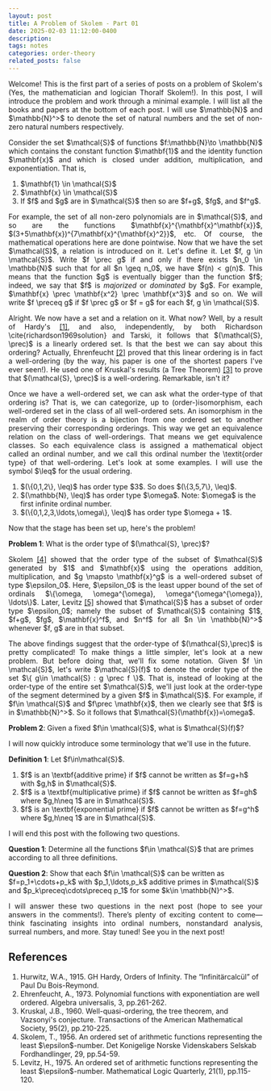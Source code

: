 ```yaml
---
layout: post
title: A Problem of Skolem - Part 01
date: 2025-02-03 11:12:00-0400
description: 
tags: notes
categories: order-theory
related_posts: false
---
```


<p align="justify">
    Welcome! This is the first part of a series of posts on a problem of Skolem's (Yes, the mathematician and logician Thoralf Skolem!). In this post, I will introduce the problem and work through a minimal example. I will list all the books and papers at the bottom of each post. I will use $\mathbb{N}$ and $\mathbb{N}^>$ to denote the set of natural numbers and the set of non-zero natural numbers respectively.
</p>

<p align="justify">
    Consider the set $\mathcal{S}$ of functions $f:\mathbb{N}\to \mathbb{N}$ which contains the constant function $\mathbf{1}$ and the identity function $\mathbf{x}$ and which is closed under addition, multiplication, and exponentiation. That is,
</p>

<ol>
    <li>$\mathbf{1} \in \mathcal{S}$</li>
    <li>$\mathbf{x} \in \mathcal{S}$</li>
    <li>If $f$ and $g$ are in $\mathcal{S}$ then so are $f+g$, $fg$, and $f^g$.</li>
</ol>

<p align="justify">
    For example, the set of all non-zero polynomials are in $\mathcal{S}$, and so are the functions $\mathbf{x}^{\mathbf{x}^\mathbf{x}}$, $(3+5\mathbf{x})^{7\mathbf{x}^{\mathbf{x}^2}}$, etc. Of course, the mathematical operations here are done pointwise. Now that we have the set $\mathcal{S}$, a relation is introduced on it. Let's define it. Let $f, g \in \mathcal{S}$. Write $f \prec g$ if and only if there exists $n_0 \in \mathbb{N}$ such that for all $n \geq n_0$, we have $f(n) < g(n)$. This means that the function $g$ is eventually bigger than the function $f$; indeed, we say that $f$ is <em>majorized</em> or <em>dominated</em> by $g$. For example, $\mathbf{x} \prec \mathbf{x^2} \prec \mathbf{x^3}$ and so on. We will write $f \preceq g$ if $f \prec g$ or $f = g$ for each $f, g \in \mathcal{S}$.
</p>

<p align="justify">
    Alright. We now have a set and a relation on it. What now? Well, by a result of Hardy's <a href="#hardy1924orders">[1]</a>, and also, independently, by both Richardson \cite{richardson1969solution} and Tarski, it follows that $(\mathcal{S}, \prec)$ is a linearly ordered set. Is that the best we can say about this ordering? Actually, Ehrenfeucht <a href="#ehrenfeucht1973polynomial">[2]</a> proved that this linear ordering is in fact a well-ordering (by the way, his paper is one of the shortest papers I've ever seen!). He used one of Kruskal's results (a Tree Theorem) <a href="#kruskal1960well">[3]</a> to prove that $(\mathcal{S}, \prec)$ is a well-ordering. Remarkable, isn't it?
</p>

<p align="justify">
    Once we have a well-ordered set, we can ask what the order-type of that ordering is? That is, we can categorize, up to (order-)isomorphism, each well-ordered set in the class of all well-ordered sets. An isomorphism in the realm of order theory is a bijection from one ordered set to another preserving their corresponding orderings. This way we get an equivalence relation on the class of well-orderings. That means we get equivalence classes. So each equivalence class is assigned a mathematical object called an ordinal number, and we call this ordinal number the \textit{order type} of that well-ordering. Let's look at some examples. I will use the symbol $\leq$ for the usual ordering.
</p>

<ol>
    <li>$(\{0,1,2\}, \leq)$ has order type $3$. So does $(\{3,5,7\}, \leq)$.</li>
    <li>$(\mathbb{N}, \leq)$ has order type $\omega$. Note: $\omega$ is the first infinite ordinal number.</li>
    <li>$(\{0,1,2,3,\ldots,\omega\}, \leq)$ has order type $\omega + 1$.</li>
</ol>

<p align="justify">
    Now that the stage has been set up, here's the problem! 
</p>

<p>
    <strong>Problem 1</strong>: What is the order type of $(\mathcal{S}, \prec)$?
</p>

<p align="justify">
    Skolem <a href="#skolem1956ordered">[4]</a> showed that the order type of the subset of $\mathcal{S}$ generated by $1$ and $\mathbf{x}$ using the operations addition, multiplication, and $g \mapsto \mathbf{x}^g$ is a well-ordered subset of type $\epsilon_0$. Here, $\epsilon_0$ is the least upper bound of the set of ordinals $\{\omega, \omega^{\omega}, \omega^{\omega^{\omega}}, \ldots\}$. Later, Levitz <a href="#levitz1975ordered">[5]</a> showed that $\mathcal{S}$ has a subset of order type $\epsilon_0$; namely the subset of $\mathcal{S}$ containing $1$, $f+g$, $fg$, $\mathbf{x}^f$, and $n^f$ for all $n \in \mathbb{N}^>$ whenever $f, g$ are in that subset. 
</p>

<p align="justify">
    The above findings suggest that the order-type of $(\mathcal{S},\prec)$ is pretty complicated! To make things a little simpler, let's look at a new problem. But before doing that, we'll fix some notation. Given $f \in \mathcal{S}$, let's write $\mathcal{S}(f)$ to denote the order type of the set $\{ g\in \mathcal{S} : g \prec f \}$. That is, instead of looking at the order-type of the entire set $\mathcal{S}$, we'll just look at the order-type of the segment determined by a given $f$ in $\mathcal{S}$. For example, if $f\in \mathcal{S}$ and $f\prec \mathbf{x}$, then we clearly see that $f$ is in $\mathbb{N}^>$. So it follows that $\mathcal{S}(\mathbf{x})=\omega$.
</p>

<p>
    <strong>Problem 2</strong>: Given a fixed $f\in \mathcal{S}$, what is $\mathcal{S}(f)$?
</p>

<p align="justify">
   I will now quickly introduce some terminology that we'll use in the future.
   
</p>

<p>
    <strong>Definition 1</strong>: Let $f\in\mathcal{S}$. 
    <ol>
    <li>$f$ is an \textbf{additive prime} if $f$ cannot be written as $f=g+h$ with $g,h$ in $\mathcal{S}$.</li>
    <li>$f$ is a \textbf{multiplicative prime} if $f$ cannot be written as $f=gh$ where $g,h\neq 1$ are in $\mathcal{S}$.</li>
    <li>$f$ is an \textbf{exponential prime} if $f$ cannot be written as $f=g^h$ where $g,h\neq 1$ are in $\mathcal{S}$.</li>
</ol>
</p>

<p align="justify">
    I will end this post with the following two questions.
</p>

<p>
    <strong>Question 1</strong>: Determine all the functions $f\in \mathcal{S}$ that are primes according to all three definitions.
</p>

<p>
    <strong>Question 2</strong>: Show that each $f\in \mathcal{S}$ can be written as $f=p_1+\cdots+p_k$ with $p_1,\ldots,p_k$ additive primes in $\mathcal{S}$ and $p_k\preceq\cdots\preceq p_1$ for some $k\in \mathbb{N}^>$.
</p>

<p align="justify">
    I will answer these two questions in the next post (hope to see your answers in the comments!). There’s plenty of exciting content to come—think fascinating insights into ordinal numbers, nonstandard analysis, surreal numbers, and more. Stay tuned! See you in the next post!
</p>

<h2>References</h2>
<ol class="bibliography">
    <li><span id="hardy1924orders">Hurwitz, W.A., 1915. GH Hardy, Orders of Infinity. The “Infinitärcalcül” of Paul Du Bois-Reymond.</span></li>
    <li><span id="ehrenfeucht1973polynomial">Ehrenfeucht, A., 1973. Polynomial functions with exponentiation are well ordered. Algebra universalis, 3, pp.261-262.</span></li>
    <li><span id="kruskal1960well">Kruskal, J.B., 1960. Well-quasi-ordering, the tree theorem, and Vazsonyi's conjecture. Transactions of the American Mathematical Society, 95(2), pp.210-225.</span></li>
    <li><span id="skolem1956ordered">Skolem, T., 1956. An ordered set of arithmetic functions representing the least $\epsilon$-number. Det Konigelige Norske Videnskabers Selskab Fordhandlinger, 29, pp.54-59.</span></li>
    <li><span id="levitz1975ordered">Levitz, H., 1975. An ordered set of arithmetic functions representing the least $\epsilon$-number. Mathematical Logic Quarterly, 21(1), pp.115-120.</span></li>
</ol>
